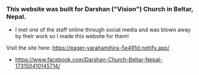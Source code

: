### This website was built for Darshan ("Vision") Church in Beltar, Nepal.

- I met one of the staff online through social media and was blown away by their work so I made this website for them!

Visit the site here: https://eager-varahamihira-5e491d.netlify.app/

- https://www.facebook.com/Darshan-Church-Beltar-Nepal-173150410145714/